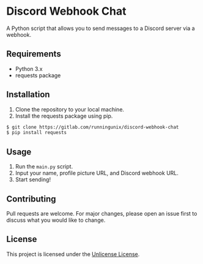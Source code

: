 # Discord Webhook Chat

A Python script that allows you to send messages to a Discord server via a webhook.

## Requirements

* Python 3.x
* requests package

## Installation

1. Clone the repository to your local machine.
2. Install the requests package using pip.

```sh
$ git clone https://gitlab.com/runningunix/discord-webhook-chat
$ pip install requests
```

## Usage

1. Run the `main.py` script.
2. Input your name, profile picture URL, and Discord webhook URL.
3. Start sending!

## Contributing

Pull requests are welcome. For major changes, please open an issue first to discuss what you would like to change.

## License

This project is licensed under the [Unlicense License](LICENSE).



